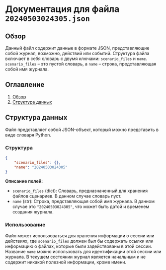 # Документация для файла `20240503024305.json`

## Обзор
Данный файл содержит данные в формате JSON, представляющие собой журнал, возможно, действий или событий. Структура файла включает в себя словарь с двумя ключами: `scenario_files` и `name`. `scenario_files` – это пустой словарь, а `name` – строка, представляющая собой имя журнала.

## Оглавление
1. [Обзор](#обзор)
2. [Структура данных](#структура-данных)

## Структура данных
Файл представляет собой JSON-объект, который можно представить в виде словаря Python.

### Структура
```json
{
    "scenario_files": {},
    "name": "20240503024305"
}
```

**Описание полей:**

-   `scenario_files` (dict): Словарь, предназначенный для хранения файлов сценариев. В данном случае словарь пуст.
-   `name` (str): Строка, представляющая собой имя журнала. В данном случае это `"20240503024305"`, что может быть датой и временем создания журнала.

### Использование
Файл может использоваться для хранения информации о сессии или действиях, где `scenario_files` должен был бы содержать ссылки или информацию о файлах, которые были задействованы в этой сессии. Название `name` можно использовать для идентификации этой сессии или журнала. В текущем состоянии журнал является начальным и не содержит никакой полезной информации, кроме имени.